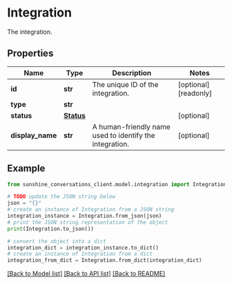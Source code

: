 # Integration

The integration.

## Properties

Name | Type | Description | Notes
------------ | ------------- | ------------- | -------------
**id** | **str** | The unique ID of the integration. | [optional] [readonly] 
**type** | **str** |  | 
**status** | [**Status**](Status.md) |  | [optional] 
**display_name** | **str** | A human-friendly name used to identify the integration. | [optional] 

## Example

```python
from sunshine_conversations_client.model.integration import Integration

# TODO update the JSON string below
json = "{}"
# create an instance of Integration from a JSON string
integration_instance = Integration.from_json(json)
# print the JSON string representation of the object
print(Integration.to_json())

# convert the object into a dict
integration_dict = integration_instance.to_dict()
# create an instance of Integration from a dict
integration_from_dict = Integration.from_dict(integration_dict)
```
[[Back to Model list]](../README.md#documentation-for-models) [[Back to API list]](../README.md#documentation-for-api-endpoints) [[Back to README]](../README.md)


